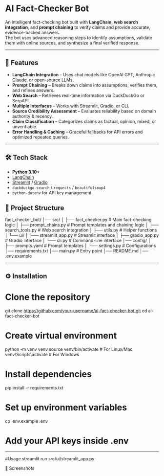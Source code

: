 # AI Fact-Checker Bot

An intelligent fact-checking bot built with **LangChain**, **web search integration**, and **prompt chaining** to verify claims and provide accurate, evidence-backed answers.  
The bot uses advanced reasoning steps to identify assumptions, validate them with online sources, and synthesize a final verified response.

---

## 📌 Features

- **LangChain Integration** – Uses chat models like OpenAI GPT, Anthropic Claude, or open-source LLMs.
- **Prompt Chaining** – Breaks down claims into assumptions, verifies them, and refines answers.
- **Web Search** – Retrieves real-time information via DuckDuckGo or SerpAPI.
- **Multiple Interfaces** – Works with Streamlit, Gradio, or CLI.
- **Source Credibility Assessment** – Evaluates reliability based on domain authority & recency.
- **Claim Classification** – Categorizes claims as factual, opinion, mixed, or unverifiable.
- **Error Handling & Caching** – Graceful fallbacks for API errors and optimized repeated queries.

---

## 🛠️ Tech Stack

- **Python 3.10+**
- [LangChain](https://python.langchain.com/)
- [Streamlit](https://docs.streamlit.io/) / [Gradio](https://gradio.app/docs/)
- `duckduckgo-search` / `requests` / `beautifulsoup4`
- `python-dotenv` for API key management

## 📂 Project Structure
fact_checker_bot/
│── src/
│ ├── fact_checker.py # Main fact-checking logic
│ ├── prompt_chains.py # Prompt templates and chaining logic
│ ├── search_tools.py # Web search integration
│ ├── utils.py # Helper functions
│ └── ui/
│ ├── streamlit_app.py # Streamlit interface
│ ├── gradio_app.py # Gradio interface
│ └── cli.py # Command-line interface
│── config/
│ ├── prompts.yaml # Prompt templates
│ └── settings.py # Configurations
│── requirements.txt
│── main.py # Entry point
│── README.md
│── .env.example


---

## ⚙️ Installation

# Clone the repository
git clone https://github.com/your-username/ai-fact-checker-bot.git
cd ai-fact-checker-bot

# Create virtual environment
python -m venv venv
source venv/bin/activate   # For Linux/Mac
venv\Scripts\activate      # For Windows

# Install dependencies
pip install -r requirements.txt

# Set up environment variables
cp .env.example .env
# Add your API keys inside .env
---
#Usage 
streamlit run src/ui/streamlit_app.py

📸 Screenshots




